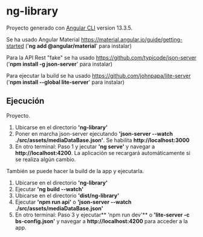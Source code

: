 # ng-library

Proyecto generado con [Angular CLI](https://github.com/angular/angular-cli) version 13.3.5.

Se ha usado Angular Material https://material.angular.io/guide/getting-started ('**ng add @angular/material**' para instalar)

Para la API Rest "fake" se ha usado https://github.com/typicode/json-server ('**npm install -g json-server**' para instalar)

Para ejecutar la build se ha usado https://github.com/johnpapa/lite-server ('**npm install --global lite-server**' para instalar)

## Ejecución ##

Proyecto.

1. Ubicarse en el directorio **'ng-library'**
2. Poner en marcha json-server ejecutando **'json-server --watch ./src/assets/mediaDataBase.json'**. Se habilita **http://localhost:3000**
3. En otro terminal: Paso 1 y jecutar **'ng serve'** y navegar a **http://localhost:4200**. La aplicación se recargará automáticamente si se realiza algún cambio.

También se puede hacer la build de la app y ejecutarla.

1. Ubicarse en el directorio **'ng-library'**
2. Ejecutar **'ng build --watch'**
3. Ubicarse en el directorio **'dist/ng-library'**
4. Ejecutar **'npm run api'** o **'json-server --watch ./src/assets/mediaDataBase.json'**
5. En otro terminal: Paso 3 y ejecutar** 'npm run dev'** o **'lite-server -c bs-config.json'** y navegar a **http://localhost:4200** para acceder a la app.
